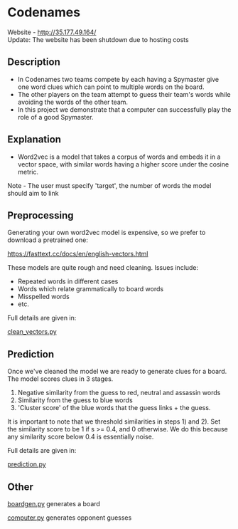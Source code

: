 # Codenames

Website - http://35.177.49.164/  
Update: The website has been shutdown due to hosting costs

## Description

* In Codenames two teams compete by each having a Spymaster give one word clues which can point to multiple words on the board. 
* The other players on the team attempt to guess their team's words while avoiding the words of the other team.
* In this project we demonstrate that a computer can successfully play the role of a good Spymaster.

## Explanation
* Word2vec is a model that takes a corpus of words and embeds it in a vector space, with similar words having a higher score under the cosine metric.

Note - The user must specify 'target', the number of words the model should aim to link

## Preprocessing

Generating your own word2vec model is expensive, so we prefer to download a pretrained one:

https://fasttext.cc/docs/en/english-vectors.html

These models are quite rough and need cleaning.
Issues include:
* Repeated words in different cases
* Words which relate grammatically to board words
* Misspelled words
* etc.

Full details are given in:

[clean_vectors.py](misc/clean_vectors.py)

## Prediction

Once we've cleaned the model we are ready to generate clues for a board.
The model scores clues in 3 stages.
1) Negative similarity from the guess to red, neutral and assassin words
2) Similarity from the guess to blue words
3) 'Cluster score' of the blue words that the guess links + the guess.

It is important to note that we threshold similarities in steps 1) and 2).
Set the similarity score to be 1 if s >= 0.4, and 0 otherwise. We do this because any
similarity score below 0.4 is essentially noise.

Full details are given in:

[prediction.py](libs/prediction.py)

## Other

[boardgen.py](libs/boardgen.py) generates a board

[computer.py](libs/computer.py) generates opponent guesses





